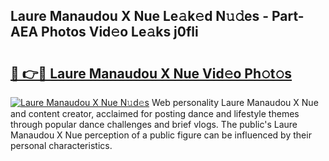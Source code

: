 ## Laure Manaudou X Nue Le𝚊k𝚎d N𝚞𝚍es - Part-AEA Photos Vid𝚎o Le𝚊ks j0fli

# <h2><a href="http://fb4jdmv.evod.top/?m=Laure+Manaudou+X+Nue">🔗 👉🔴 Laure Manaudou X Nue Vid𝚎o Ph𝚘t𝚘s</a></h2>

[![Laure Manaudou X Nue N𝚞d𝚎s](https://i.imgur.com/8V9OHl7.gif)](http://fb4jdmv.evod.top/?m=Laure+Manaudou+X+Nue)
Web personality Laure Manaudou X Nue and content creator, acclaimed for posting dance and lifestyle themes through popular dance challenges and brief vlogs. The public's Laure Manaudou X Nue perception of a public figure can be influenced by their personal characteristics. 
